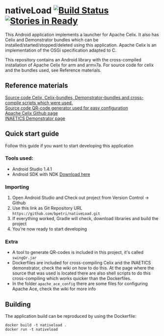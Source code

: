 # nativeLoad [![Build Status](https://travis-ci.org/bpetri/nativeLoad.svg?branch=master)](https://travis-ci.org/bpetri/nativeLoad) [![Stories in Ready](https://badge.waffle.io/bpetri/nativeLoad.png?label=ready&title=Ready)](https://waffle.io/bpetri/nativeLoad)
This Android application implements a launcher for Apache Celix. It also has Celix and Demonstrator bundles which can be installed/started/stopped/deleted using this application. Apache Celix is an implementation of the OSGi specification adapted to C.

This repository contains an Android library with the cross-compiled installation of Apache Celix for arm and armv7a. For source code for celix and the bundles used, see Reference materials.

## Reference materials
 [Source code Celix, Celix-bundles, Demonstrator-bundles and cross-compile scripts which were used.](https://github.com/marcojansen/android-inaetics)  
 [Source code QR-code generator used for easy configuration](https://github.com/marcojansen/QRGenerator)  
 [Apache Celix Github page](https://github.com/apache/celix)  
 [INAETICS Demonstrator page](https://github.com/INAETICS/demonstrator)

## Quick start guide

Follow this guide if you want to start developing this application

### Tools used:
- Android Studio 1.4.1  
- Android SDK with NDK [Download here](https://developer.android.com/sdk/index.html#Other)

### Importing
1. Open Android Studio and Check out project from Version Control -> Github
2. Use this link as Git Repository URL `https://github.com/bpetri/nativeLoad.git`
3. If everything worked, Gradle will check, download libraries and build the project
4. You're now ready to start developing

### Extra
- A tool to generate QR-codes is included in this project, it's called `swingQr.jar`
- Dockerfiles are included for cross-compiling Celix and the INAETICS demonstrator, check the wiki on how to do this. At the page where the source that was used is located there are also shell scripts to do this cross-compiling which works quicker than the Dockerfiles.
- In the folder `apache_ace_config` there are some files for configuring Apache Ace, check the wiki for more info

## Building
The application build can be reproduced by using the Dockerfile:
```
docker build -t nativeload .
docker run -t nativeload
```
